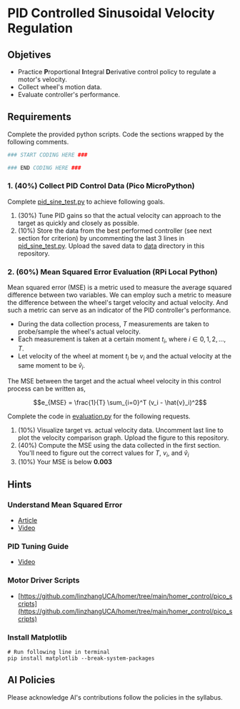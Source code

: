 # PID Controlled Sinusoidal Velocity Regulation 

## Objetives
- Practice **P**roportional **I**ntegral **D**erivative control policy to regulate a motor's velocity.
- Collect wheel's motion data.
- Evaluate controller's performance.

## Requirements
Complete the provided python scripts.
Code the sections wrapped by the following comments.
```python
### START CODING HERE ###

### END CODING HERE ###
```

### 1. (40%) Collect PID Control Data (Pico MicroPython)
Complete [pid_sine_test.py](pid_sine_test.py) to achieve following goals.
1. (30%) Tune PID gains so that the actual velocity can approach to the target as quickly and closely as possible.
2. (10%) Store the data from the best performed controller (see next section for criterion) by uncommenting the last 3 lines in [pid_sine_test.py](pid_sine_test.py).
Upload the saved data to [data](/data/) directory in this repository.


### 2. (60%) Mean Squared Error Evaluation (RPi Local Python) 
Mean squared error (MSE) is a metric used to measure the average squared difference between two variables.
We can employ such a metric to measure the difference between the wheel's target velocity and actual velocity.
And such a metric can serve as an indicator of the PID controller's performance.

- During the data collection process, $T$ measurements are taken to probe/sample the wheel's actual velocity.
- Each measurement is taken at a certain moment $t_i$, where $i \in {0, 1, 2, \dots, T}$.
- Let velocity of the wheel at moment $t_i$ be $v_i$ and the actual velocity at the same moment to be $\hat{v}_i$.

The MSE between the target and the actual wheel velocity in this control process can be written as,

$$e_{MSE} = \frac{1}{T} \sum_{i=0}^T (v_i - \hat{v}_i)^2$$

Complete the code in [evaluation.py](evaluation.py) for the following requests.
1. (10%) Visualize target vs. actual velocity data. Uncomment last line to plot the velocity comparison graph. Upload the figure to this repository.
2. (40%) Compute the MSE using the data collected in the first section. You'll need to figure out the correct values for $T$, $v_i$, and $\hat{v}_i$
3. (10%) Your MSE is below **0.003**

## Hints

### Understand Mean Squared Error

- [Article](https://www.geeksforgeeks.org/mean-squared-error/)
- [Video](https://youtu.be/beIgcdf0YDE?si=HzSU4BpFaquhJd5t)

### PID Tuning Guide

- [Video](https://youtu.be/IB1Ir4oCP5k?si=6ZXxxpqZwZsXWKwD)

### Motor Driver Scripts

- [https://github.com/linzhangUCA/homer/tree/main/homer_control/pico_scripts](https://github.com/linzhangUCA/homer/tree/main/homer_control/pico_scripts)

### Install Matplotlib

```console
# Run following line in terminal
pip install matplotlib --break-system-packages
```
## AI Policies
Please acknowledge AI's contributions follow the policies in the syllabus.
